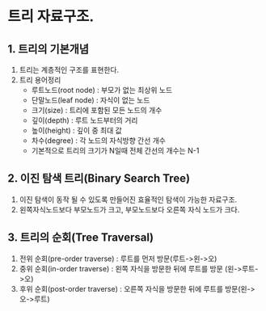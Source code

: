 # 트리 자료구조.
## 1. 트리의 기본개념
1. 트리는 계층적인 구조를 표현한다.
2. 트리 용어정리
    - 루트노드(root node) : 부모가 없는 최상위 노드
    - 단말노드(leaf node) : 자식이 없는 노드
    - 크기(size) : 트리에 포함된 모든 노드의 개수
    - 깊이(depth) : 루트 노드부터의 거리
    - 높이(height) : 깊이 중 최대 값
    - 차수(degree) : 각 노드의 자식방향 간선 개수
    - 기본적으로 트리의 크기가 N일때 전체 간선의 개수는 N-1
## 2. 이진 탐색 트리(Binary Search Tree)
1. 이진 탐색이 동작 될 수 있도록 만들어진 효율적인 탐색이 가능한 자료구조.
2. 왼쪽자식노드보다 부모노드가 크고, 부모노드보다 오른쪽 자식 노드가 크다.

## 3. 트리의 순회(Tree Traversal)
1. 전위 순회(pre-order traverse) : 루트를 먼저 방문(루트->왼->오)
2. 중위 순회(in-order traverse) : 왼쪽 자식을 방문한 뒤에 루트를 방문 (왼->루트->오)
3. 후위 순회(post-order traverse) : 오른쪽 자식을 방문한 뒤에 루트를 방문(왼->오->루트)
